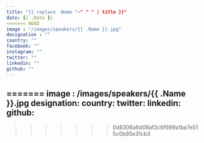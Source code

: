 ```yaml
---
title: "{{ replace .Name "-" " " | title }}"
date: {{ .Date }}
<<<<<<< HEAD
image : "/images/speakers/{{ .Name }}.jpg"
designation : ""
country: ""
facebook: ""
instagram: ""
twitter: ""
linkedin: ""
github: ""
---
```

=======
image : /images/speakers/{{ .Name }}.jpg
designation: 
country: 
twitter: 
linkedin: 
github: 
---

>>>>>>> 0d8306a6d08af2c6f999a1ba7e515c0b95e31cb3
